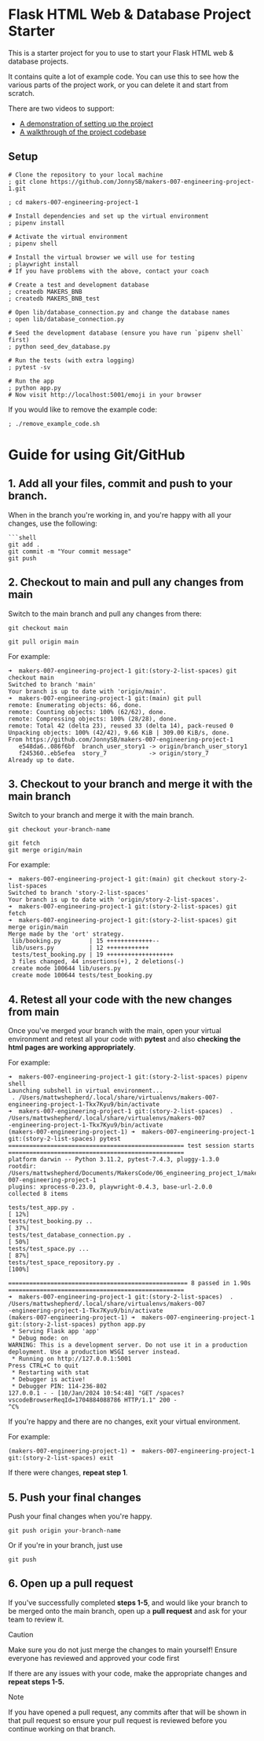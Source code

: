 # Flask HTML Web & Database Project Starter

This is a starter project for you to use to start your Flask HTML web & database
projects.

It contains quite a lot of example code. You can use this to see how the various
parts of the project work, or you can delete it and start from scratch.

There are two videos to support:

- [A demonstration of setting up the project](https://www.youtube.com/watch?v=YStsRfMVx44&t=0s)
- [A walkthrough of the project codebase](https://www.youtube.com/watch?v=YStsRfMVx44&t=314s)

## Setup

```shell
# Clone the repository to your local machine
; git clone https://github.com/JonnySB/makers-007-engineering-project-1.git

; cd makers-007-engineering-project-1

# Install dependencies and set up the virtual environment
; pipenv install

# Activate the virtual environment
; pipenv shell

# Install the virtual browser we will use for testing
; playwright install
# If you have problems with the above, contact your coach

# Create a test and development database
; createdb MAKERS_BNB
; createdb MAKERS_BNB_test

# Open lib/database_connection.py and change the database names
; open lib/database_connection.py

# Seed the development database (ensure you have run `pipenv shell` first)
; python seed_dev_database.py

# Run the tests (with extra logging)
; pytest -sv

# Run the app
; python app.py
# Now visit http://localhost:5001/emoji in your browser
```

If you would like to remove the example code:

```shell
; ./remove_example_code.sh
```

# Guide for using Git/GitHub

## 1.  Add all your files, commit and push to your branch.

When in the branch you're working in, and you're happy with all your changes, use the following:
```shell
```shell
git add .
git commit -m "Your commit message"
git push
```

## 2. Checkout to main and pull any changes from main

Switch to the main branch and pull any changes from there:
```
git checkout main

git pull origin main
```

For example:
```shell
➜  makers-007-engineering-project-1 git:(story-2-list-spaces) git checkout main
Switched to branch 'main'
Your branch is up to date with 'origin/main'.
➜  makers-007-engineering-project-1 git:(main) git pull
remote: Enumerating objects: 66, done.
remote: Counting objects: 100% (62/62), done.
remote: Compressing objects: 100% (28/28), done.
remote: Total 42 (delta 23), reused 33 (delta 14), pack-reused 0
Unpacking objects: 100% (42/42), 9.66 KiB | 309.00 KiB/s, done.
From https://github.com/JonnySB/makers-007-engineering-project-1
   e548da6..086f6bf  branch_user_story1 -> origin/branch_user_story1
   f245360..eb5efea  story_7            -> origin/story_7
Already up to date.
```

## 3. Checkout to your branch and merge it with the main branch

Switch to your branch and merge it with the main branch.
```shell
git checkout your-branch-name

git fetch
git merge origin/main
```

For example:
```shell
➜  makers-007-engineering-project-1 git:(main) git checkout story-2-list-spaces
Switched to branch 'story-2-list-spaces'
Your branch is up to date with 'origin/story-2-list-spaces'.
➜  makers-007-engineering-project-1 git:(story-2-list-spaces) git fetch
➜  makers-007-engineering-project-1 git:(story-2-list-spaces) git merge origin/main
Merge made by the 'ort' strategy.
 lib/booking.py        | 15 +++++++++++++--
 lib/users.py          | 12 ++++++++++++
 tests/test_booking.py | 19 +++++++++++++++++++
 3 files changed, 44 insertions(+), 2 deletions(-)
 create mode 100644 lib/users.py
 create mode 100644 tests/test_booking.py
```

## 4. Retest all your code with the new changes from main

Once you've merged your branch with the main, open your virtual environment and retest all your code with **pytest** and also **checking the html pages are working appropriately**.

For example:
```shell
➜  makers-007-engineering-project-1 git:(story-2-list-spaces) pipenv shell
Launching subshell in virtual environment...
 . /Users/mattwshepherd/.local/share/virtualenvs/makers-007-engineering-project-1-Tkx7Kyu9/bin/activate
➜  makers-007-engineering-project-1 git:(story-2-list-spaces)  . /Users/mattwshepherd/.local/share/virtualenvs/makers-007
-engineering-project-1-Tkx7Kyu9/bin/activate
(makers-007-engineering-project-1) ➜  makers-007-engineering-project-1 git:(story-2-list-spaces) pytest
================================================== test session starts ==================================================
platform darwin -- Python 3.11.2, pytest-7.4.3, pluggy-1.3.0
rootdir: /Users/mattwshepherd/Documents/MakersCode/06_engineering_project_1/makers-007-engineering-project-1
plugins: xprocess-0.23.0, playwright-0.4.3, base-url-2.0.0
collected 8 items

tests/test_app.py .                                                                                               [ 12%]
tests/test_booking.py ..                                                                                          [ 37%]
tests/test_database_connection.py .                                                                               [ 50%]
tests/test_space.py ...                                                                                           [ 87%]
tests/test_space_repository.py .                                                                                  [100%]

=================================================== 8 passed in 1.90s ==================================================
➜  makers-007-engineering-project-1 git:(story-2-list-spaces)  . /Users/mattwshepherd/.local/share/virtualenvs/makers-007
-engineering-project-1-Tkx7Kyu9/bin/activate
(makers-007-engineering-project-1) ➜  makers-007-engineering-project-1 git:(story-2-list-spaces) python app.py
 * Serving Flask app 'app'
 * Debug mode: on
WARNING: This is a development server. Do not use it in a production deployment. Use a production WSGI server instead.
 * Running on http://127.0.0.1:5001
Press CTRL+C to quit
 * Restarting with stat
 * Debugger is active!
 * Debugger PIN: 114-236-802
127.0.0.1 - - [10/Jan/2024 10:54:48] "GET /spaces?vscodeBrowserReqId=1704884088786 HTTP/1.1" 200 -
^C%
```

If you're happy and there are no changes, exit your virtual environment.

For example:
```shell
(makers-007-engineering-project-1) ➜  makers-007-engineering-project-1 git:(story-2-list-spaces) exit
```

If there were changes, **repeat step 1**.

## 5. Push your final changes

Push your final changes when you're happy.

```shell
git push origin your-branch-name
```

Or if you're in your branch, just use
```shell
git push
```

## 6. Open up a pull request

If you've successfully completed **steps 1-5**, and would like your branch to be merged onto the main branch, open up a **pull request** and ask for your team to review it.

>[!CAUTION] 
>Make sure you do not just merge the changes to main yourself! Ensure everyone has reviewed and approved your code first

If there are any issues with your code, make the appropriate changes and **repeat steps 1-5.**

>[!NOTE]
>If you have opened a pull request, any commits after that will be shown in that pull request so ensure your pull request is reviewed before you continue working on that branch.





<!-- END GENERATED SECTION DO NOT EDIT -->
